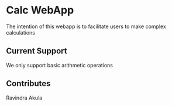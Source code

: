# Calc WebApp
The intention of this webapp is to facilitate users to make complex calculations

## Current Support
We only support basic arithmetic operations

## Contributes
Ravindra Akula